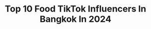 ---
title: Top 10 Food TikTok Influencers In Bangkok In 2024
description: >-
  Find top food TikTok influencers in Bangkok in 2024. Most popular hashtags: #fyp #food #foryou #thailand.
platform: TikTok
hits: 5
text_top: Discover the top-rated TikTok accounts on inBeat.
text_bottom: Our platform has 5 TikTok influencers like this in Bangkok, Thailand for you to work with.
profiles:
  - username: "teppenbkk"
    fullname: >-
      Teppenbangkok 🇹🇭
    bio: >-
      てっぺん Bangkok 🇹🇭🇯🇵
    location: "Thailand"
    followers: 6521
    engagement: 884
    commentsToLikes: 0.009136
    id: ckbqrjeracfk30j23uuon50h1
    verified: false
    hashtags: "#izakayateppen, #salmon, #japanesefood, #foodie"
  - username: "aree.aroi"
    fullname: >-
      AREE อารีย์
    bio: >-
      just a 🇹🇭🇺🇸 who loves Southeast Asian representation spice level: 🌶
    location: "Thailand"
    followers: 7622
    engagement: 1597
    commentsToLikes: 0.022633
    id: ckbf7fjhgxbc20j23kzxn4p8h
    verified: false
    hashtags: "#foryoupage, #indonesia, #duet, #thaigirl"
  - username: "christina.e6"
    fullname: >-
      Christina Ene
    bio: >-
      🇹🇭🇩🇰 Bangkok, Thailand❤️
    location: "Thailand"
    followers: 4331
    engagement: 962
    commentsToLikes: 0.090464
    id: ckbw6wfvrymz80j23j5wseuo9
    verified: false
    hashtags: "#food, #fyp, #driverslicense, #xyzbca"
  - username: "bangkokstory"
    fullname: >-
      MyBangkokStory
    bio: >-
      Hostel owner Lazada seller Digital nomad Food lover thanks for your following
    location: "Thailand"
    followers: 182800
    engagement: 434
    commentsToLikes: 0.002994
    id: ckc7pxmfwvk8z0j234znawap9
    verified: false
    hashtags: "#mashroom, #fyp, #egg, #mamaokchallenge"
  - username: "mickeybkk"
    fullname: >-
      ♥️💎 Mickey Bkk💎♥️
    bio: >-
      🇹🇭 Bangkok, TH 👋HELLO THAILAND👋
    location: "Thailand"
    followers: 151500
    engagement: 904
    commentsToLikes: 0.007390
    id: ckbkxab04t7i60j23l8ikdud4
    verified: false
    hashtags: "#fyp, #mclaren, #foryoupage, #like"
  - username: "creativepicks"
    fullname: >-
      creativepicks
    bio: >-
      🍔Food 🧁Desserts ⭐️DIY Link to the App👇
    location: "Thailand"
    followers: 721900
    engagement: 1144
    commentsToLikes: 0.009328
    id: ckfplmckn0eij0j23bkvefsjv
    verified: false
    hashtags: "#cake, #icecream, #chocolate, #dessert"
  - username: "tswar"
    fullname: >-
      Tswar
    bio: >-
      Food Creator Team Sawangarom ติดต่องาน ID Line : tswar คลิปใหม่ยูทูป🔻
    location: "Thailand"
    followers: 1700000
    engagement: 1459
    commentsToLikes: 0.002881
    id: ckbkvaxjvquzu0j23noglf8gb
    verified: false
    hashtags: "#tiktok, #artymilk, #tswar, #tiktokuni"
  - username: "bangkokstory"
    fullname: >-
      MyBangkokStory
    bio: >-
      Hostel owner Lazada seller Digital nomad Food lover thanks for your following
    location: "Thailand"
    followers: 182800
    engagement: 434
    commentsToLikes: 0.002994
    id: ckc7pxmfwvk8z0j234znawap9
    verified: false
    hashtags: "#mashroom, #fyp, #egg, #mamaokchallenge"
  - username: "anne....liza"
    fullname: >-
      Ana Liza 🧜‍♀️
    bio: >-
      TRAVEL ✈LIFESTYLE 📷 FOOD 🌰 🏡 : 🇵🇭🇹🇭 📍UK 🇬🇧
    location: "Thailand"
    followers: 3809
    engagement: 346
    commentsToLikes: 0.022670
    id: ckb9q6xvelrz80j23rq43rdcy
    verified: false
    hashtags: "#uk, #nature, #tiktokkitchen, #foryou"
  - username: "mookodtap"
    fullname: >-
      kodtap moo
    bio: >-
      หมูโคตรเทพ ข้าวหมูทอดโคตรเด็ด สั่งเลย foodpanda &grabfood
    location: "Thailand"
    followers: 6830
    engagement: 1411
    commentsToLikes: 0.003492
    id: ckb9bz4hsyfqe0j23ojav2c4y
    verified: false
    hashtags: "#foodpanda, #chiangmai"
---